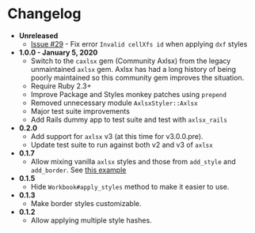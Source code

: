 # Changelog

- **Unreleased** 
  - [Issue #29](https://github.com/axlsx-styler-gem/axlsx_styler/issues/299) - Fix error `Invalid cellXfs id` when applying `dxf` styles
- **1.0.0 - January 5, 2020**
  - Switch to the `caxlsx` gem (Community Axlsx) from the legacy unmaintained `axlsx` gem. Axlsx has had a long history of being poorly maintained so this community gem improves the situation.
  - Require Ruby 2.3+
  - Improve Package and Styles monkey patches using `prepend`
  - Removed unnecessary module `AxlsxStyler::Axlsx`
  - Major test suite improvements
  - Add Rails dummy app to test suite and test with `axlsx_rails`
- **0.2.0**
  - Add support for `axlsx` v3 (at this time for v3.0.0.pre).
  - Update test suite to run against both v2 and v3 of `axlsx`
- **0.1.7**
  - Allow mixing vanilla `axlsx` styles and those from `add_style` and `add_border`. See [this example](./examples/mixing_styles.rb)
- **0.1.5**
  - Hide `Workbook#apply_styles` method to make it easier to use.
- **0.1.3**
  - Make border styles customizable.
- **0.1.2**
  - Allow applying multiple style hashes.
